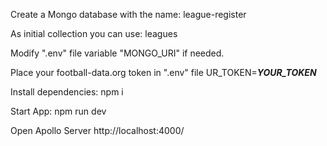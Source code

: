 Create a Mongo database with the name:
league-register

As initial collection you can use:
leagues

Modify ".env" file variable "MONGO_URI" if needed.

Place your football-data.org token in ".env" file 
UR_TOKEN=___YOUR_TOKEN___

Install dependencies:
npm i

Start App:
npm run dev

Open Apollo Server
http://localhost:4000/
